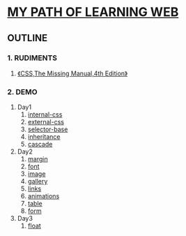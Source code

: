 # [MY PATH OF LEARNING WEB](https://kunduin.github.io/Web-Begin/)

## OUTLINE

### 1. RUDIMENTS

1. [《CSS,The Missing Manual,4th Edition》](https://www.amazon.cn/dp/B013VQ7N2M/ref=sr_1_fkmr0_3?ie=UTF8&qid=1516639601&sr=8-3-fkmr0&keywords=CSS%2CThe+Missing+Manual%2C4th+Edition)

### 2. DEMO

1. Day1 
   1. [internal-css](https://kunduin.github.io/Web-Begin/day1/internal-css/internal-css.html)
   2. [external-css](https://kunduin.github.io/Web-Begin/day1/external-css/external-css.html)
   3. [selector-base](https://kunduin.github.io/Web-Begin/day1/selector/selector.html)
   4. [inheritance](https://kunduin.github.io/Web-Begin/day1/inheritance/inheritance.html)
   5. [cascade](https://kunduin.github.io/Web-Begin/day1/cascade/cascade.html)
2. Day2
   1. [margin](https://kunduin.github.io/Web-Begin/day2/margins/margin.html)
   2. [font](https://kunduin.github.io/Web-Begin/day2/font/font.html)
   3. [image](https://kunduin.github.io/Web-Begin/day2/image/image.html)
   4. [gallery](https://kunduin.github.io/Web-Begin/day2/gallery/gallery.html)
   5. [links](https://kunduin.github.io/Web-Begin/day2/links/links.html)
   6. [animations](https://kunduin.github.io/Web-Begin/day2/animations/animations.html)
   7. [table](https://kunduin.github.io/Web-Begin/day2/table/table.html)
   8. [form](https://kunduin.github.io/Web-Begin/day2/form/form.html)
3. Day3
   1. [float](https://kunduin.github.io/Web-Begin/day3/float/float.html)


